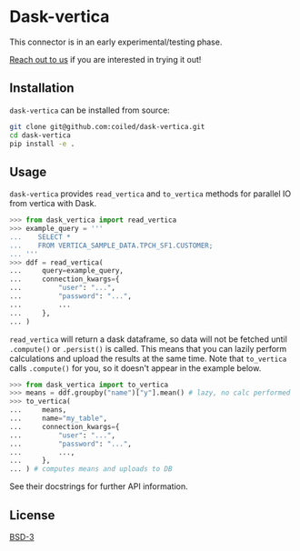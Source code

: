 # Dask-vertica

<!--
[![Tests](https://github.com/coiled/dask-vertica/actions/workflows/tests.yml/badge.svg)](https://github.com/coiled/dask-vertica/actions/workflows/tests.yml)
[![Linting](https://github.com/coiled/dask-vertica/actions/workflows/pre-commit.yml/badge.svg)](https://github.com/coiled/dask-vertica/actions/workflows/pre-commit.yml)
-->

This connector is in an early experimental/testing phase.

[Reach out to us](https://coiled.io/contact-us/) if you are interested in trying
it out!

## Installation

`dask-vertica` can be installed from source:

```zsh
git clone git@github.com:coiled/dask-vertica.git
cd dask-vertica
pip install -e .
```

<!--
`dask-vertica` can be installed with `pip`:

```
pip install dask-vertica
```

or with `conda`:

```
conda install -c conda-forge dask-vertica
```
-->

## Usage

`dask-vertica` provides `read_vertica` and `to_vertica` methods
for parallel IO from vertica with Dask.

```python
>>> from dask_vertica import read_vertica
>>> example_query = '''
...    SELECT *
...    FROM VERTICA_SAMPLE_DATA.TPCH_SF1.CUSTOMER;
... '''
>>> ddf = read_vertica(
...     query=example_query,
...     connection_kwargs={
...         "user": "...",
...         "password": "...",
...         ...
...     },
... )
```

`read_vertica` will return a dask dataframe, so data will not be fetched until `.compute()` or `.persist()` is called.
This means that you can lazily perform calculations and upload the results at the same time.
Note that `to_vertica` calls `.compute()` for you, so it doesn't appear in the example below.

```python
>>> from dask_vertica import to_vertica
>>> means = ddf.groupby("name")["y"].mean() # lazy, no calc performed
>>> to_vertica(
...     means,
...     name="my_table",
...     connection_kwargs={
...         "user": "...",
...         "password": "...",
...         ...,
...     },
... ) # computes means and uploads to DB
```

See their docstrings for further API information.

## License

[BSD-3](LICENSE)
